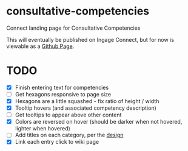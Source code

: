 # consultative-competencies
Connect landing page for Consultative Competencies

This will eventually be published on Ingage Connect, but for now is viewable as a [Github Page](https://ingagegroup.github.io/consultative-competencies/).

# TODO
- [X] Finish entering text for competencies
- [ ] Get hexagons responsive to page size
- [X] Hexagons are a little squashed - fix ratio of height / width
- [X] Tooltip hovers (and associated competency description)
- [ ] Get tooltips to appear above other content
- [X] Colors are reversed on hover (should be darker when not hovered, lighter when hovered)
- [ ] Add titles on each category, per the [design](https://ingagegroup.github.io/consultative-competencies/consultative-competencies-design.png)
- [X] Link each entry click to wiki page
